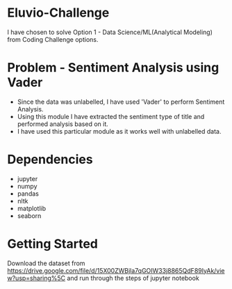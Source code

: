 # Eluvio-Challenge
  I have chosen to solve Option 1 - Data Science/ML(Analytical Modeling) from Coding Challenge options.
# Problem - Sentiment Analysis using Vader
- Since the data was unlabelled, I have used 'Vader' to perform Sentiment Analysis. 
- Using this module I have extracted the sentiment type of title and performed analysis based on it. 
- I have used this particular module as it works well with unlabelled data.
# Dependencies
- jupyter
- numpy
- pandas
- nltk
- matplotlib
- seaborn

# Getting Started
  Download the dataset from https://drive.google.com/file/d/15X00ZWBjla7qGOIW33j8865QdF89IyAk/view?usp=sharing%5C
  and run through the steps of jupyter notebook

